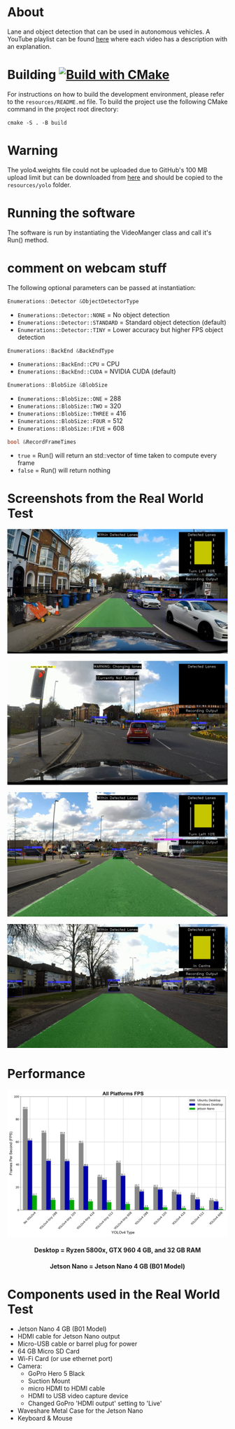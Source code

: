 # About
Lane and object detection that can be used in autonomous vehicles. A YouTube playlist can be found [here](https://youtube.com/playlist?list=PLFJGOGaRWoxDm-Em5-mNv7JbYHmCRMm9b) where each video has a description with an explanation.

# Building [![Build with CMake](https://github.com/J-Afzal/Lane-and-Object-Detection/actions/workflows/cmake.yml/badge.svg)](https://github.com/J-Afzal/Lane-and-Object-Detection/actions/workflows/cmake.yml)
For instructions on how to build the development environment, please refer to the `resources/README.md` file. To build the project use the following CMake command in the project root directory:
```
cmake -S . -B build
```

# Warning
The yolo4.weights file could not be uploaded due to GitHub's 100 MB upload limit but can be downloaded from [here](https://github.com/AlexeyAB/darknet/releases/download/darknet_yolo_v3_optimal/yolov4.weights) and should be copied to the `resources/yolo` folder.

# Running the software
The software is run by instantiating the VideoManger class and call it's Run() method.

# comment on webcam stuff

The following optional parameters can be passed at instantiation:
```c++
Enumerations::Detector &ObjectDetectorType
```
* `Enumerations::Detector::NONE` = No object detection
* `Enumerations::Detector::STANDARD` = Standard object detection (default)
* `Enumerations::Detector::TINY` = Lower accuracy but higher FPS object detection

```c++
Enumerations::BackEnd &BackEndType
```
* `Enumerations::BackEnd::CPU` = CPU
* `Enumerations::BackEnd::CUDA` = NVIDIA CUDA (default)

```c++
Enumerations::BlobSize &BlobSize
```
* `Enumerations::BlobSize::ONE` = 288
* `Enumerations::BlobSize::TWO` = 320
* `Enumerations::BlobSize::THREE` = 416
* `Enumerations::BlobSize::FOUR` = 512
* `Enumerations::BlobSize::FIVE` = 608

```c++
bool &RecordFrameTimes
``` 
* `true` = Run() will return an std::vector<int> of time taken to compute every frame
* `false` = Run() will return nothing

# Screenshots from the Real World Test
<p align="center"> <img src="screenshots/roof_1.png"> </p>
<p align="center"> <img src="screenshots/roof_2.png"> </p>
<p align="center"> <img src="screenshots/bonnet_1.png"> </p>
<p align="center"> <img src="screenshots/bonnet_2.png"> </p>

# Performance
<p align="center"> <img src="tests/graphs/fps_all.png"> </p>
<h4 align="center"> Desktop = Ryzen 5800x, GTX 960 4 GB, and 32 GB RAM </h4>
<h4 align="center"> Jetson Nano = Jetson Nano 4 GB (B01 Model) </h4>

# Components used in the Real World Test
* Jetson Nano 4 GB (B01 Model)
* HDMI cable for Jetson Nano output
* Micro-USB cable or barrel plug for power
* 64 GB Micro SD Card
* Wi-Fi Card (or use ethernet port)
* Camera:
  * GoPro Hero 5 Black
  * Suction Mount
  * micro HDMI to HDMI cable
  * HDMI to USB video capture device
  * Changed GoPro 'HDMI output' setting to 'Live'
* Waveshare Metal Case for the Jetson Nano
* Keyboard & Mouse
